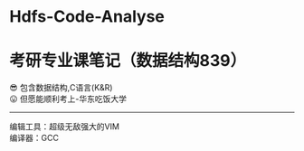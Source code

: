 # Hdfs-Code-Analyse
# 考研专业课笔记（数据结构839）  

:sunglasses: 包含数据结构,C语言(K&R)  
:stuck_out_tongue: 但愿能顺利考上-华东吃饭大学  
***    
编辑工具：超级无敌强大的VIM  
编译器：GCC  

